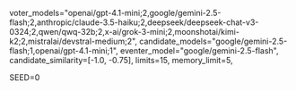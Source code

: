 voter_models="openai/gpt-4.1-mini;2,google/gemini-2.5-flash;2,anthropic/claude-3.5-haiku;2,deepseek/deepseek-chat-v3-0324;2,qwen/qwq-32b;2,x-ai/grok-3-mini;2,moonshotai/kimi-k2;2,mistralai/devstral-medium;2",
candidate_models="google/gemini-2.5-flash;1,openai/gpt-4.1-mini;1",
eventer_model="google/gemini-2.5-flash",
candidate_similarity=[-1.0, -0.75],
limits=15,
memory_limit=5,

SEED=0
